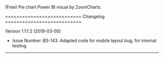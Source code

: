 (Free) Pie chart Power BI visual by ZoomCharts.

=========================== Changelog ===========================

Version 1.1.1.2 (2019-03-05)

* Issue Number: BS-143.
  Adapted code for mobile layout bug, for internal testing.

-----------------------------------------------------------------
